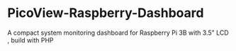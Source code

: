 # PicoView-Raspberry-Dashboard
A compact system monitoring dashboard for Raspberry Pi 3B with 3.5" LCD , build with PHP
